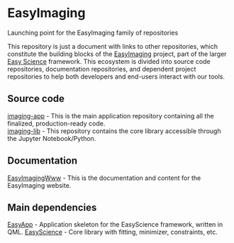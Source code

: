 # EasyImaging
Launching point for the EasyImaging family of repositories

This repository is just a document with links to other repositories, which constitute the building blocks of the [EasyImaging](https://easyimaging.org) project, part of the larger [Easy Science](https://easyscience.software) framework.
This ecosystem is divided into source code repositories, documentation repositories, and dependent project repositories to help both developers and end-users interact with our tools.

## Source code

[imaging-app](https://github.com/EasyScience/imaging-app) - This is the main application repository containing all the finalized, production-ready code.   
[imaging-lib](https://github.com/EasyScience/imaging-lib) - This repository contains the core library accessible through the Jupyter Notebook/Python.  

## Documentation

[EasyImagingWww](https://github.com/easyScience/EasyImagingWww) - This is the documentation and content for the EasyImaging website.  
 

## Main dependencies

[EasyApp](https://github.com/easyScience/easyApp) - Application skeleton for the EasyScience framework, written in QML.
[EasyScience](https://github.com/EasyScience/EasyScience) - Core library with fitting, minimizer, constraints, etc.


